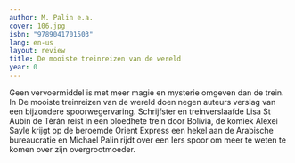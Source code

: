 ```yaml
---
author: M. Palin e.a.
cover: 106.jpg
isbn: "9789041701503"
lang: en-us
layout: review
title: De mooiste treinreizen van de wereld
year: 0
---
```


Geen vervoermiddel is met meer magie en mysterie omgeven dan de trein. In De mooiste treinreizen van de wereld doen negen auteurs verslag van een bijzondere spoorwegervaring. Schrijfster en treinverslaafde Lisa St Aubin de Tèrán reist in een bloedhete trein door Bolivia, de komiek Alexei Sayle krijgt op de beroemde Orient Express een hekel aan de Arabische bureaucratie en Michael Palin rijdt over een Iers spoor om meer te weten te komen over zijn overgrootmoeder.
